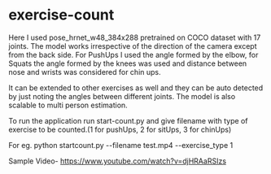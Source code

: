 # exercise-count
Here I used pose_hrnet_w48_384x288 pretrained on COCO dataset with 17 joints. 
The model works irrespective of the direction of the camera except from the back side. 
For PushUps I used the angle formed by the elbow, for Squats the angle formed by the knees was used and distance between nose and wrists was considered for chin ups.

It can be extended to other exercises as well and they can be auto detected by just noting the angles between different joints.
The model is also scalable to multi person estimation.

To run the application run start-count.py and give filename with type of exercise to be counted.(1 for pushUps, 2 for sitUps, 3 for chinUps)

For eg. python startcount.py --filename test.mp4 --exercise_type 1

Sample Video- https://www.youtube.com/watch?v=djHRAaRSIzs
